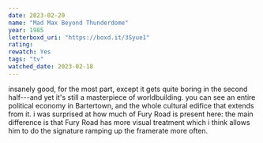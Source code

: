 ```yaml
---
date: 2023-02-20
name: "Mad Max Beyond Thunderdome"
year: 1985
letterboxd_uri: "https://boxd.it/3Syue1"
rating: 
rewatch: Yes
tags: "tv"
watched_date: 2023-02-18
---
```


insanely good, for the most part, except it gets quite boring in the second half---and yet it's still a masterpiece of worldbuilding. you can see an entire political economy in Bartertown, and the whole cultural edifice that extends from it. i was surprised at how much of Fury Road is present here: the main difference is that Fury Road has more visual treatment which i think allows him to do the signature ramping up the framerate more often.
